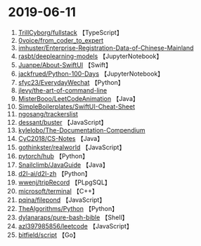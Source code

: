 # 2019-06-11

1. [TrillCyborg/fullstack](https://github.com/TrillCyborg/fullstack) 【TypeScript】
2. [0voice/from_coder_to_expert](https://github.com/0voice/from_coder_to_expert) 
3. [imhuster/Enterprise-Registration-Data-of-Chinese-Mainland](https://github.com/imhuster/Enterprise-Registration-Data-of-Chinese-Mainland) 
4. [rasbt/deeplearning-models](https://github.com/rasbt/deeplearning-models) 【JupyterNotebook】
5. [Juanpe/About-SwiftUI](https://github.com/Juanpe/About-SwiftUI) 【Swift】
6. [jackfrued/Python-100-Days](https://github.com/jackfrued/Python-100-Days) 【JupyterNotebook】
7. [sfyc23/EverydayWechat](https://github.com/sfyc23/EverydayWechat) 【Python】
8. [jlevy/the-art-of-command-line](https://github.com/jlevy/the-art-of-command-line) 
9. [MisterBooo/LeetCodeAnimation](https://github.com/MisterBooo/LeetCodeAnimation) 【Java】
10. [SimpleBoilerplates/SwiftUI-Cheat-Sheet](https://github.com/SimpleBoilerplates/SwiftUI-Cheat-Sheet) 
11. [ngosang/trackerslist](https://github.com/ngosang/trackerslist) 
12. [dessant/buster](https://github.com/dessant/buster) 【JavaScript】
13. [kylelobo/The-Documentation-Compendium](https://github.com/kylelobo/The-Documentation-Compendium) 
14. [CyC2018/CS-Notes](https://github.com/CyC2018/CS-Notes) 【Java】
15. [gothinkster/realworld](https://github.com/gothinkster/realworld) 【JavaScript】
16. [pytorch/hub](https://github.com/pytorch/hub) 【Python】
17. [Snailclimb/JavaGuide](https://github.com/Snailclimb/JavaGuide) 【Java】
18. [d2l-ai/d2l-zh](https://github.com/d2l-ai/d2l-zh) 【Python】
19. [wwenj/tripRecord](https://github.com/wwenj/tripRecord) 【PLpgSQL】
20. [microsoft/terminal](https://github.com/microsoft/terminal) 【C++】
21. [pqina/filepond](https://github.com/pqina/filepond) 【JavaScript】
22. [TheAlgorithms/Python](https://github.com/TheAlgorithms/Python) 【Python】
23. [dylanaraps/pure-bash-bible](https://github.com/dylanaraps/pure-bash-bible) 【Shell】
24. [azl397985856/leetcode](https://github.com/azl397985856/leetcode) 【JavaScript】
25. [bitfield/script](https://github.com/bitfield/script) 【Go】
